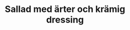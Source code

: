 ---
layout: recipe
title: "Sallad med ärter och krämig dressing"
description: "Den här salladen har vi ätit väldigt många gånger! Den är lättlagad och supergod."
image: /assets/images/sallad-med-arter-och-kramig-dressing.webp

# Recipe-specific data
category: Sallad
servings: "2 portioner"
diet:
  - LowCalorieDiet
  - VegetarianDiet

ingredients:
- name: frysta gröna ärter
  quantity: 250 g
- name: rädisor
  quantity: 1 knippe
- name: bladig salladsmix eller bara ruccola
  quantity: 65 g
- name: fetaost, smulad
  quantity: 75 g
- name: ägg
  quantity: 3
- section: "Dressing"
  items:
    - name: grekisk yoghurt
      quantity: 95 g
    - name: majonnäs
      quantity: 35 g
    - name: vitvinsvinäger
      quantity: ½ tsk
    - name: dijonsenap
      quantity: ½ tsk
    - name: färsk dill, hackad
      quantity: ½ msk
    - name: vatten
      quantity: 1 msk

instructions:
  - Tina ärtorna enligt paketet.
  - Koka äggen och låt dem svalna.
  - Skiva rädisorna tunt.
  - Blanda ärtor, sallad och rädisor i en skål.
  - Vispa ihop dressingen i en bunke.
  - Blanda salladen med en skvätt av dressingen.
  - Lägg upp på tallrikar och smula över fetaost. Toppa med äggen i halvor. Klicka över resten av dressingen.

attribution: Receptet kommer från [Vikalinka](https://vikalinka.com/spring-pea-and-arugula-salad-with-creamy-dill-dressing/) som är en av mina absoluta favorit-bloggar.

---